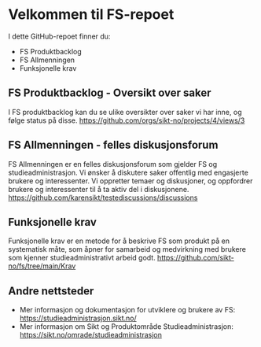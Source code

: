 # Velkommen til FS-repoet
I dette GitHub-repoet finner du: 
- FS Produktbacklog
- FS Allmenningen 
- Funksjonelle krav

## FS Produktbacklog - Oversikt over saker 
I FS produktbacklog kan du se ulike oversikter over saker vi har inne, og følge status på disse. 
https://github.com/orgs/sikt-no/projects/4/views/3 

## FS Allmenningen - felles diskusjonsforum
FS Allmenningen er en felles diskusjonsforum som gjelder FS og studieadministrasjon. Vi ønsker å diskutere saker offentlig med engasjerte brukere og interessenter. Vi oppretter temaer og diskusjoner, og oppfordrer brukere og interessenter til å ta aktiv del i diskusjonene. 
https://github.com/karensikt/testediscussions/discussions

## Funksjonelle krav
Funksjonelle krav er en metode for å beskrive FS som produkt på en systematisk måte, som åpner for samarbeid og medvirkning med brukere som kjenner studieadministrativt arbeid godt.
https://github.com/sikt-no/fs/tree/main/Krav

## Andre nettsteder
- Mer informasjon og dokumentasjon for utviklere og brukere av FS: https://studieadministrasjon.sikt.no/
- Mer informasjon om Sikt og Produktområde Studieadministrasjon: https://sikt.no/omrade/studieadministrasjon
